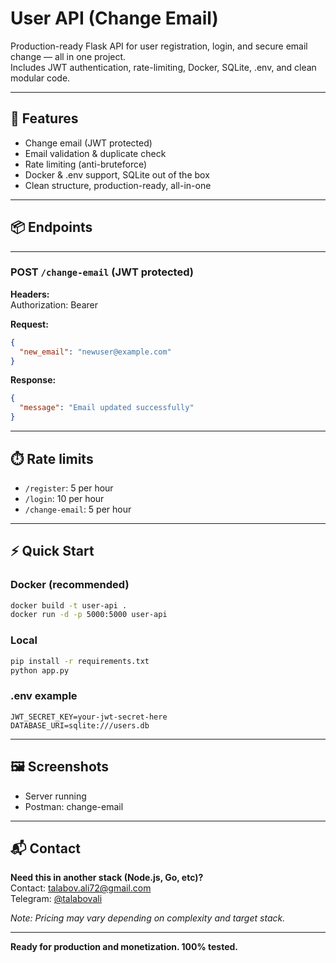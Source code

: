 # User API (Change Email)

Production-ready Flask API for user registration, login, and secure email change — all in one project.  
Includes JWT authentication, rate-limiting, Docker, SQLite, .env, and clean modular code.

---

## 🚀 Features

- Change email (JWT protected)
- Email validation & duplicate check
- Rate limiting (anti-bruteforce)
- Docker & .env support, SQLite out of the box
- Clean structure, production-ready, all-in-one

---

## 📦 Endpoints
---

### POST `/change-email` (JWT protected)

**Headers:**  
Authorization: Bearer <JWT>

**Request:**
```json
{
  "new_email": "newuser@example.com"
}
```

**Response:**
```json
{
  "message": "Email updated successfully"
}
```

---

## ⏱️ Rate limits

- `/register`: 5 per hour
- `/login`: 10 per hour
- `/change-email`: 5 per hour

---

## ⚡ Quick Start

### Docker (recommended)
```bash
docker build -t user-api .
docker run -d -p 5000:5000 user-api
```

### Local
```bash
pip install -r requirements.txt
python app.py
```

### .env example
```
JWT_SECRET_KEY=your-jwt-secret-here
DATABASE_URI=sqlite:///users.db
```

---

## 🖼️ Screenshots
- Server running
- Postman: change-email

---

## 📬 Contact

**Need this in another stack (Node.js, Go, etc)?**  
Contact: talabov.ali72@gmail.com  
Telegram: [@talabovali](https://t.me/talabovali)

*Note: Pricing may vary depending on complexity and target stack.*

---

**Ready for production and monetization. 100% tested.**
